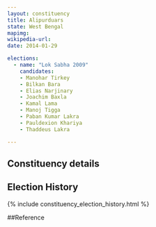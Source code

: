 ```yaml
---
layout: constituency
title: Alipurduars
state: West Bengal
mapimg: 
wikipedia-url: 
date: 2014-01-29

elections: 
  - name: "Lok Sabha 2009"
    candidates: 
    - Manohar Tirkey 
    - Bilkan Bara 
    - Elias Narjinary 
    - Joachim Baxla 
    - Kamal Lama 
    - Manoj Tigga 
    - Paban Kumar Lakra 
    - Pauldexion Khariya 
    - Thaddeus Lakra 

---
```

## Constituency details


## Election History
{% include constituency_election_history.html %}

##Reference
